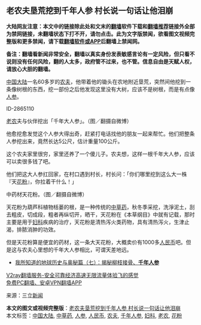  <h2>老农夫垦荒挖到千年人参 村长说一句话让他泪崩</h2> <p class="notice"><b>大陆网友注意：本文中的链接除此处和文末的<a href="https://github.com/bannedbook/fanqiang" >翻墙</a>软件下载和<a href="https://github.com/killgcd/justmysocks/blob/master/README.md">翻墙推荐</a>链接外全部为禁网链接，未翻墙状态下打不开，请勿点击。此为文字版禁闻，欲看图文视频完整版和更多禁闻，请下载<a href="https://github.com/bannedbook/fanqiang">翻墙软件或APP</a>后翻墙上禁闻网。</p><p>备注：翻墙看新闻非常安全，翻墙以真实身份发表敏感言论有一定风险，但只看不说则没有任何风险，翻的人太多，政府管不过来，也不管。信息自由是天赋人权，请放心大胆的翻墙。</b></p>  <div class="entry"> <p><span class='wp_keywordlink_affiliate'><a href="https://www.bannedbook.org/" title="中国" target="_blank">中国</a></span><span class='wp_keywordlink_affiliate'><a href="https://www.bannedbook.org/" title="大陆" target="_blank">大陆</a></span>一名60多岁的<a href="https://www.bannedbook.org/bnews/tag/%E5%86%9C%E5%A4%AB/" class="st_tag internal_tag" rel="tag" title="标签 农夫 下的日志">农夫</a>，他带着他的锄头在农地附近垦荒，突然间他挖到一条像树根的东西，挖一部份之后他发现这里没有大树，应该不是树根，而是有点像<a href="https://www.bannedbook.org/bnews/tag/%e4%ba%ba%e5%8f%82/" class="st_tag internal_tag" rel="tag" title="标签 人参 下的日志">人参</a>。</p> <p>ID-2865110</p> <p><a href="https://www.bannedbook.org/bnews/tag/%E8%80%81%E5%86%9C/" class="st_tag internal_tag" rel="tag" title="标签 老农 下的日志">老农</a>夫与伙伴挖出「千年大人参」。（图／翻摄自微博）</p> <p></p>  <p>他愈挖愈发觉这个人参大得出奇，赶紧打电话找他的朋友一起来帮忙。他们把整条人参挖出来，竟然长达5公尺，估计重量100公斤。</p> <p>这个农夫家里很穷，家里还养了一个傻儿子。农夫想，这样一根千年大人参，应该可以卖很多钱了吧。</p> <p>他们把这大人参扛回家，在村口遇到村长，村长问：「你们哪里挖到这么大一株『天<a href="https://www.bannedbook.org/bnews/tag/%E8%8A%B1%E7%B2%89/" class="st_tag internal_tag" rel="tag" title="标签 花粉 下的日志">花粉</a>』，你拉着干什么！」</p> <p></p>  <p>中药材天花粉。（图／翻摄自微博）</p> <p>天花粉为葫芦科植物栝蒌的根，是一种传统的<a href="https://www.bannedbook.org/bnews/tag/%e4%b8%ad%e8%8d%89%e8%8d%af/" class="st_tag internal_tag" rel="tag" title="标签 中草药 下的日志">中草药</a>，秋冬季采挖，洗淨泥土，刮去粗皮，切成段，粗者再纵切开，晒干，天花粉在《本草纲目》中就有记载，那时主要是用于<a href="https://www.bannedbook.org/bnews/tag/%E5%A6%87%E7%A7%91/" class="st_tag internal_tag" rel="tag" title="标签 妇科 下的日志">妇科</a>疾病的治疗，天花粉是清热泻火类药物，具有清热泻火，生津止渴，排脓消肿的功效。</p> <p>但是天花粉算是便宜的药材，这一条大天花粉，大概卖价有1000多<a href="https://www.bannedbook.org/bnews/tag/%e4%ba%ba%e6%b0%91%e5%b8%81/" class="st_tag internal_tag" rel="tag" title="标签 人民币 下的日志">人民币</a>吧。但是这与农夫心里想的千年大人参相比，可谓天差地远。</p> <ul class='op-related-articles' title='相关阅读'> <li><a href='https://www.bannedbook.org/bnews/topimagenews/20171210/868397.html' target='_blank'>我所知道的地球历史与奥秘篇（七）：揭秘柳枝接骨、<b>千年人参</b></a></li> </ul> <p class="texttj"> <a href="https://www.bannedbook.org/forum23/topic22702.html" target="_blank">V2ray翻墙服务-安全可靠经济高速无限流量体验飞的感觉</a><br/> <a href="https://github.com/bannedbook/fanqiang/wiki/%E7%A6%81%E9%97%BB%E7%BD%91%E5%AE%89%E5%8D%93%E7%BF%BB%E5%A2%99%E6%96%B0%E9%97%BBAPP" target="_blank">免费PC翻墙、安卓VPN翻墙APP</a></p><p> 来源：三立<span class='wp_keywordlink_affiliate'><a href="https://www.bannedbook.org/" title="新闻">新闻</a></span> </p> <a name='sharetosocial'></a>       <div><b>本文的图文或视频完整版</b>：<a href='https://www.bannedbook.org/bnews/cbnews/20201106/1426536.html'>老农夫垦荒挖到千年人参 村长说一句话让他泪崩</a></div>  </div><!--END ENTRY--> <div class="postfooter"> <div>本文标签：<a href="https://www.bannedbook.org/bnews/tag/%e4%b8%ad%e5%9b%bd%e5%a4%a7%e9%99%86/" rel="tag">中国大陆</a>, <a href="https://www.bannedbook.org/bnews/tag/%e4%b8%ad%e8%8d%89%e8%8d%af/" rel="tag">中草药</a>, <a href="https://www.bannedbook.org/bnews/tag/%e4%ba%ba%e5%8f%82/" rel="tag">人参</a>, <a href="https://www.bannedbook.org/bnews/tag/%e4%ba%ba%e6%b0%91%e5%b8%81/" rel="tag">人民币</a>, <a href="https://www.bannedbook.org/bnews/tag/%E5%86%9C%E5%A4%AB/" rel="tag">农夫</a>, <a href="https://www.bannedbook.org/bnews/tag/%e5%8d%83%e5%b9%b4%e4%ba%ba%e5%8f%82/" rel="tag">千年人参</a>, <a href="https://www.bannedbook.org/bnews/tag/%E5%A6%87%E7%A7%91/" rel="tag">妇科</a>, <a href="https://www.bannedbook.org/bnews/tag/%E8%80%81%E5%86%9C/" rel="tag">老农</a>, <a href="https://www.bannedbook.org/bnews/tag/%E8%8A%B1%E7%B2%89/" rel="tag">花粉</a></div>  </div><!--END POSTFOOTER--> 